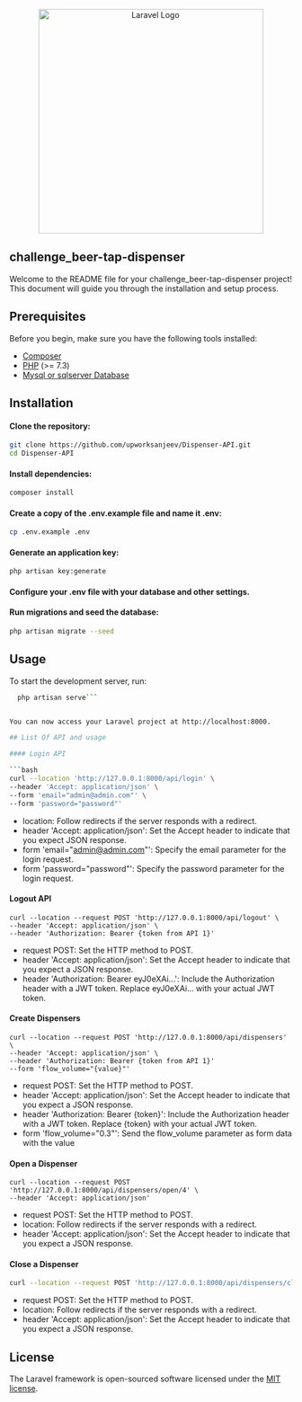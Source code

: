 <p align="center"><a href="https://laravel.com" target="_blank"><img src="https://raw.githubusercontent.com/laravel/art/master/logo-lockup/5%20SVG/2%20CMYK/1%20Full%20Color/laravel-logolockup-cmyk-red.svg" width="400" alt="Laravel Logo"></a></p>

## challenge_beer-tap-dispenser

Welcome to the README file for your challenge_beer-tap-dispenser project! This document will guide you through the installation and setup process.

## Prerequisites

Before you begin, make sure you have the following tools installed:

- [Composer](https://getcomposer.org/download/)
- [PHP](https://www.php.net/manual/en/install.php) (>= 7.3)
- [Mysql or sqlserver Database](https://www.mysql.com/)


## Installation

#### Clone the repository:

```bash
git clone https://github.com/upworksanjeev/Dispenser-API.git
cd Dispenser-API
```


#### Install dependencies:

```bash
composer install
```
    
#### Create a copy of the .env.example file and name it .env:

```bash
cp .env.example .env 
```

#### Generate an application key:

```bash
php artisan key:generate
```

#### Configure your .env file with your database and other settings.

#### Run migrations and seed the database:
    
```bash
php artisan migrate --seed
```



## Usage 

  To start the development server, run:

  ```bash 
    php artisan serve```


  You can now access your Laravel project at http://localhost:8000.

## List Of API and usage 

#### Login API

```bash 
curl --location 'http://127.0.0.1:8000/api/login' \
--header 'Accept: application/json' \
--form 'email="admin@admin.com"' \
--form 'password="password"'
```

- location: Follow redirects if the server responds with a redirect.
- header 'Accept: application/json': Set the Accept header to indicate that you expect JSON response.
- form 'email="admin@admin.com"': Specify the email parameter for the login request.
- form 'password="password"': Specify the password parameter for the login request.

#### Logout API

```console
curl --location --request POST 'http://127.0.0.1:8000/api/logout' \
--header 'Accept: application/json' \
--header 'Authorization: Bearer {token from API 1}' 
```

- request POST: Set the HTTP method to POST.
- header 'Accept: application/json': Set the Accept header to indicate that you expect a JSON response.
- header 'Authorization: Bearer eyJ0eXAi...': Include the Authorization header with a JWT token. Replace eyJ0eXAi... with your actual JWT token.

#### Create Dispensers

```console
curl --location --request POST 'http://127.0.0.1:8000/api/dispensers' \
--header 'Accept: application/json' \
--header 'Authorization: Bearer {token from API 1}'
--form 'flow_volume="{value}"'
```

- request POST: Set the HTTP method to POST.
- header 'Accept: application/json': Set the Accept header to indicate that you expect a JSON response.
- header 'Authorization: Bearer {token}': Include the Authorization header with a JWT token. Replace {token} with your actual JWT token.
- form 'flow_volume="0.3"': Send the flow_volume parameter as form data with the value

#### Open a Dispenser

```console 
curl --location --request POST 'http://127.0.0.1:8000/api/dispensers/open/4' \
--header 'Accept: application/json'
```

- request POST: Set the HTTP method to POST.
- location: Follow redirects if the server responds with a redirect.
- header 'Accept: application/json': Set the Accept header to indicate that you expect a JSON response.

#### Close a Dispenser

```bash 
curl --location --request POST 'http://127.0.0.1:8000/api/dispensers/close/6aea4cd3-8a9f-4e9e-9c99-812bf69cf96e'
```

- request POST: Set the HTTP method to POST.
- location: Follow redirects if the server responds with a redirect.
- header 'Accept: application/json': Set the Accept header to indicate that you expect a JSON response.

## License

The Laravel framework is open-sourced software licensed under the [MIT license](https://opensource.org/licenses/MIT).
